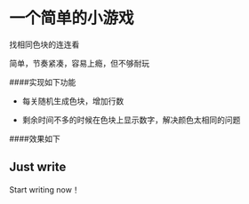 # 一个简单的小游戏

找相同色块的连连看

简单，节奏紧凑，容易上瘾，但不够耐玩

####实现如下功能

- 每关随机生成色块，增加行数

- 剩余时间不多的时候在色块上显示数字，解决颜色太相同的问题

####效果如下




## Just write

Start writing now！
